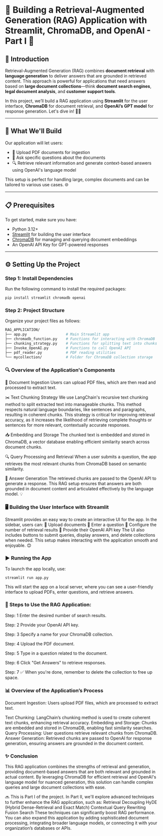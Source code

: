# 🚀 Building a Retrieval-Augmented Generation (RAG) Application with Streamlit, ChromaDB, and OpenAI - Part I 🌟

## 🧐 Introduction
Retrieval-Augmented Generation (RAG) combines **document retrieval** with **language generation** to deliver answers that are grounded in retrieved content. This approach is powerful for applications that need answers based on **large document collections**—think **document search engines**, **legal document analysis**, and **customer support tools**.

In this project, we’ll build a RAG application using **Streamlit** for the user interface, **ChromaDB** for document retrieval, and **OpenAI’s GPT model** for response generation. Let's dive in! 🏊‍♂️

---

## 🎯 What We'll Build
Our application will let users:
- 📄 Upload PDF documents for ingestion
- 💬 Ask specific questions about the documents
- 🔍 Retrieve relevant information and generate context-based answers using OpenAI's language model

This setup is perfect for handling large, complex documents and can be tailored to various use cases. 🌐

---

## 📋 Prerequisites
To get started, make sure you have:
- Python 3.12+
- [Streamlit](https://streamlit.io) for building the user interface
- [ChromaDB](https://www.trychroma.com) for managing and querying document embeddings
- An OpenAI API Key for GPT-powered responses

---

## ⚙️ Setting Up the Project

### Step 1: Install Dependencies
Run the following command to install the required packages:
```bash
pip install streamlit chromadb openai
```
### Step 2: Project Structure
Organize your project files as follows:

```graphql
RAG_APPLICATION/
├── app.py                  # Main Streamlit app
├── chromadb_function.py    # Functions for interacting with ChromaDB
├── chunking_strategy.py    # Functions for splitting text into chunks
├── Invoke_OpenAI.py        # Functions to call OpenAI API
├── pdf_reader.py           # PDF reading utilities
└── mycollection/           # Folder for ChromaDB collection storage
```
### 🔍 Overview of the Application's Components
📂 Document Ingestion
Users can upload PDF files, which are then read and processed to extract text.

✂️ Text Chunking Strategy
We use LangChain's recursive text chunking method to split extracted text into manageable chunks. This method respects natural language boundaries, like sentences and paragraphs, resulting in coherent chunks. This strategy is critical for improving retrieval accuracy, as it increases the likelihood of retrieving complete thoughts or sentences for more relevant, contextually accurate responses.

📥 Embedding and Storage
The chunked text is embedded and stored in ChromaDB, a vector database enabling efficient similarity search across document chunks.

🔍 Query Processing and Retrieval
When a user submits a question, the app retrieves the most relevant chunks from ChromaDB based on semantic similarity.

🧠 Answer Generation
The retrieved chunks are passed to the OpenAI API to generate a response. This RAG setup ensures that answers are both grounded in document content and articulated effectively by the language model. 💡

### 🖥️ Building the User Interface with Streamlit
Streamlit provides an easy way to create an interactive UI for the app. In the sidebar, users can:
📄 Upload documents
💬 Enter a question
🔢 Configure the number of retrieval results
🔑 Provide their OpenAI API key
The UI also includes buttons to submit queries, display answers, and delete collections when needed. This setup makes interacting with the application smooth and enjoyable. 😊

### ▶️ Running the App
To launch the app locally, use:

```bash
streamlit run app.py
```
This will start the app on a local server, where you can see a user-friendly interface to upload PDFs, enter questions, and retrieve answers.

### 🚶 Steps to Use the RAG Application:
Step: 1 Enter the desired number of search results.

Step: 2 Provide your OpenAI API key.

Step: 3 Specify a name for your ChromaDB collection.

Step: 4 Upload the PDF document.

Step: 5 Type in a question related to the document.

Step: 6 Click "Get Answers" to retrieve responses.

Step: 7 ✅ When you're done, remember to delete the collection to free up space.

### 📊 Overview of the Application’s Process
Document Ingestion: Users upload PDF files, which are processed to extract text.

Text Chunking: LangChain’s chunking method is used to create coherent text chunks, enhancing retrieval accuracy.
Embedding and Storage: Chunks are embedded and stored in ChromaDB, enabling fast similarity searches.
Query Processing: User questions retrieve relevant chunks from ChromaDB.
Answer Generation: Retrieved chunks are passed to OpenAI for response generation, ensuring answers are grounded in the document content.

### ✨ Conclusion
This RAG application combines the strengths of retrieval and generation, providing document-based answers that are both relevant and grounded in actual content. By leveraging ChromaDB for efficient retrieval and OpenAI's language model for nuanced generation, this solution can handle complex queries and large document collections with ease.

🔜 This is Part I of the project. In Part II, we'll explore advanced techniques to further enhance the RAG application, such as:
Retrieval Decoupling
HyDE (Hybrid Dense-Retrieval and Exact Match)
Contextual Query Rewriting
Fusion Search
These techniques can significantly boost RAG performance. You can also expand this application by adding sophisticated document processing, integrating broader language models, or connecting it with your organization’s databases or APIs.
